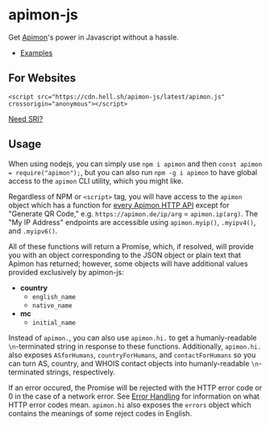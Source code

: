 # apimon-js

Get [Apimon](https://apimon.de/)'s power in Javascript without a hassle.

- [Examples](https://github.com/hell-sh/apimon-js/tree/master/examples)

## For Websites

    <script src="https://cdn.hell.sh/apimon-js/latest/apimon.js" crossorigin="anonymous"></script>

[Need SRI?](https://cdn.hell.sh/#apimon-js)

## Usage

When using nodejs, you can simply use `npm i apimon` and then `const apimon = require("apimon");`, but you can also run `npm -g i apimon` to have global access to the `apimon` CLI utility, which you might like.

Regardless of NPM or `<script>` tag, you will have access to the `apimon` object which has a function for [every Apimon HTTP API](https://apimon.de/http-apis) except for "Generate QR Code," e.g. `https://apimon.de/ip/arg` = `apimon.ip(arg)`.
The "My IP Address" endpoints are accessible using `apimon.myip()`, `.myipv4()`, and `.myipv6()`.

All of these functions will return a Promise, which, if resolved, will provide you with an object corresponding to the JSON object or plain text that Apimon has returned; however, some objects will have additional values provided exclusively by apimon-js:

- **country**
  - `english_name`
  - `native_name`
- **mc**
  - `initial_name`

Instead of `apimon.`, you can also use `apimon.hi.` to get a humanly-readable `\n`-terminated string in response to these functions. Additionally, `apimon.hi.` also exposes `ASforHumans`, `countryForHumans`, and `contactForHumans` so you can turn AS, country, and WHOIS contact objects into humanly-readable `\n`-terminated strings, respectively.

If an error occured, the Promise will be rejected with the HTTP error code or 0 in the case of a network error. See [Error Handling](https://apimon.de/http-apis#errors) for information on what HTTP error codes mean.
`apimon.hi` also exposes the `errors` object which contains the meanings of some reject codes in English.
